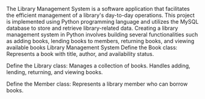 The Library Management System is a software application that facilitates the efficient management of a library's day-to-day operations. This project is implemented using Python programming language and utilizes the MySQL database to store and retrieve library-related data.
Creating a library management system in Python involves building several functionalities such as adding books, lending books to members, returning books, and viewing available books
Library Management System
Define the Book class:
Represents a book with title, author, and availability status.

Define the Library class:
Manages a collection of books.
Handles adding, lending, returning, and viewing books.

Define the Member class:
Represents a library member who can borrow books.

